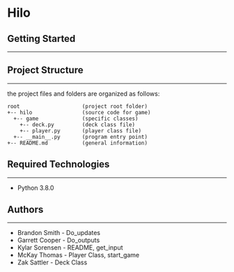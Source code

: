 # Hilo

## Getting Started

---

## Project Structure

---

the project files and folders are organized as follows:

```
root                    (project root folder)
+-- hilo                (source code for game)
  +-- game              (specific classes)
    +-- deck.py         (deck class file)
    +-- player.py       (player class file)
  +-- __main__.py       (program entry point)
+-- README.md           (general information)
```

## Required Technologies

---

- Python 3.8.0

## Authors

---

- Brandon Smith - Do_updates
- Garrett Cooper - Do_outputs
- Kylar Sorensen - README, get_input
- McKay Thomas - Player Class, start_game
- Zak Sattler - Deck Class
